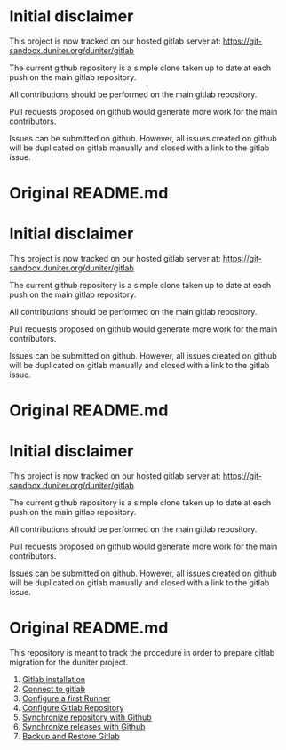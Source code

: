 # Initial disclaimer
This project is now tracked on our hosted gitlab server at:
https://git-sandbox.duniter.org/duniter/gitlab

The current github repository is a simple clone taken up to date at each push on the main gitlab repository.

All contributions should be performed on the main gitlab repository.

Pull requests proposed on github would generate more work for the main contributors.

Issues can be submitted on github. However, all issues created on github will be duplicated on gitlab manually and closed with a link to the gitlab issue.


# Original README.md
# Initial disclaimer
This project is now tracked on our hosted gitlab server at:
https://git-sandbox.duniter.org/duniter/gitlab

The current github repository is a simple clone taken up to date at each push on the main gitlab repository.

All contributions should be performed on the main gitlab repository.

Pull requests proposed on github would generate more work for the main contributors.

Issues can be submitted on github. However, all issues created on github will be duplicated on gitlab manually and closed with a link to the gitlab issue.


# Original README.md
# Initial disclaimer
This project is now tracked on our hosted gitlab server at:
https://git-sandbox.duniter.org/duniter/gitlab

The current github repository is a simple clone taken up to date at each push on the main gitlab repository.

All contributions should be performed on the main gitlab repository.

Pull requests proposed on github would generate more work for the main contributors.

Issues can be submitted on github. However, all issues created on github will be duplicated on gitlab manually and closed with a link to the gitlab issue.


# Original README.md
This repository is meant to track the procedure in order to prepare gitlab migration for the duniter project.

1. [Gitlab installation](./InstallGitlab.md)
2. [Connect to gitlab](./ConnectToGitlab.md)
3. [Configure a first Runner](./GitlabRunner.md)
4. [Configure Gitlab Repository](./ConfigureGitlabRepository.md)
5. [Synchronize repository with Github](./SynchronizeToGithub.md)
6. [Synchronize releases with Github](./SynchronizeReleases.md)
7. [Backup and Restore Gitlab](./BackupAndRestore.md)
